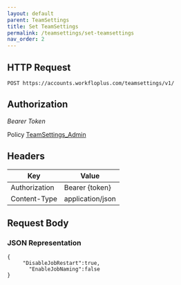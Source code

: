 ```yaml
---
layout: default
parent: TeamSettings
title: Set TeamSettings
permalink: /teamsettings/set-teamsettings
nav_order: 2
---
```



## HTTP Request

```
POST https://accounts.workfloplus.com/teamsettings/v1/
```


## Authorization

*Bearer Token*

Policy
[TeamSettings_Admin]({{site.url}}{{site.baseurl}}/authentication/policies#teamsettings_admin)


## Headers

| Key     | Value        |
| ----------- | ----------- |
| Authorization | Bearer {token}      |
| Content-Type | application/json      |

## Request Body
### JSON Representation
```
{
     "DisableJobRestart":true,
       "EnableJobNaming":false
}
```